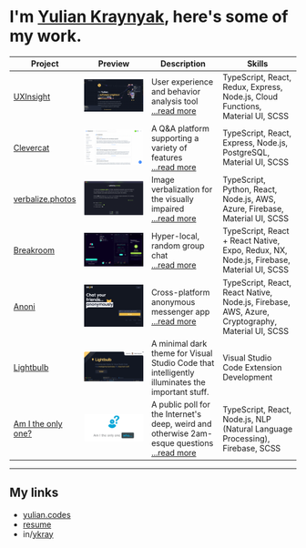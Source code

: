 # I'm [Yulian Kraynyak](https://yulian.codes), here's some of my work.

| Project                                              | Preview                                                                                           | Description                                                                                                                        | Skills                                                                                          |
| ---------------------------------------------------- | ------------------------------------------------------------------------------------------------- | ---------------------------------------------------------------------------------------------------------------------------------- | ----------------------------------------------------------------------------------------------- |
| [UXInsight](/projects/uxi.md)                        | [![uxi-screenshot](/assets/uxi-ss.png)](/projects/uxi.md)                                         | User experience and behavior analysis tool <br/>[...read more](/projects/uxi.md)                                                   | TypeScript, React, Redux, Express, Node.js, Cloud Functions, Material UI, SCSS                  |
| [Clevercat](/projects/clevercat.md)                  | [![clevercat-screenshot](/assets/clevercat-ss.png) ](/projects/clevercat.md)                      | A Q&A platform supporting a variety of features<br/>[...read more](/projects/clevercat.md)                                         | TypeScript, React, Express, Node.js, PostgreSQL, Material UI, SCSS                              |
| [verbalize.photos](/projects/verbalize-photos.md)    | [![verbalize-photos-screenshot](/assets/verbalize-photos-ss.png) ](/projects/verbalize-photos.md) | Image verbalization for the visually impaired <br/>[...read more](/projects/verbalize-photos.md)                                   | TypeScript, Python, React, Node.js, AWS, Azure, Firebase, Material UI, SCSS                     |
| [Breakroom](/projects/breakroom.md)                  | [![breakroom-screenshot](/assets/breakroom-ss.png) ](/projects/breakroom.md)                      | Hyper-local, random group chat <br/>[...read more](/projects/breakroom.md)                                                         | TypeScript, React + React Native, Expo, Redux, NX, Node.js, Firebase, Material UI, SCSS         |
| [Anoni](/projects/anoni.md)                          | [![anoni-screenshot](/assets/anoni-ss.png) ](/projects/anoni.md)                                  | Cross-platform anonymous messenger app <br/>[...read more](/projects/anoni.md)                                                     | TypeScript, React, React Native, Node.js, Firebase, AWS, Azure, Cryptography, Material UI, SCSS |
| [Lightbulb](https://github.com/ykray/Lightbulb)      | [![lightbulb-screenshot](/assets/lightbulb-ss.png) ](https://github.com/ykray/Lightbulb)          | A minimal dark theme for Visual Studio Code that intelligently illuminates the important stuff.                                    | Visual Studio Code Extension Development                                                        |
| [Am I the only one?](/projects/am-i-the-only-one.md) | [![am-i-the-only-one-demo](/assets/am-i-the-only-one-ss.png) ](/projects/am-i-the-only-one.md)    | A public poll for the Internet's deep, weird and otherwise 2am-esque questions <br/>[...read more](/projects/am-i-the-only-one.md) | TypeScript, React, Node.js, NLP (Natural Language Processing), Firebase, SCSS                   |

---

## My links

- [yulian.codes](https://yulian.codes)
- [resume](https://drive.google.com/file/d/1Bctbrml9RGyIbULPcJRRggmM6D9iFVSQ/view)
- in/[ykray](https://www.linkedin.com/in/ykray)
